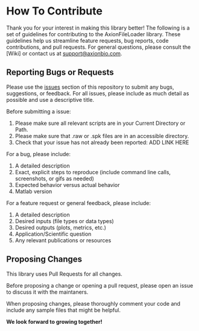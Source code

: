 # How To Contribute

Thank you for your interest in making this library better! The following is a
set of guidelines for contributing to the AxionFileLoader library. These
guidelines help us streamline feature requests, bug reports, code contributions,
and pull requests. For general questions, please consult the [Wiki] or contact
us at support@axionbio.com.

## Reporting Bugs or Requests

Please use the [issues](https://github.com/axionbio/AxionFileLoader/issues)
section of this repository to submit any bugs, suggestions, or feedback. For all
issues, please include as much detail as possible and use a descriptive title.

Before submitting a issue:

1. Please make sure all relevant scripts are in your Current Directory or Path.
2. Please make sure that .raw or .spk files are in an accessible directory.
3. Check that your issue has not already been reported: ADD LINK HERE

For a bug, please include:

1. A detailed description
2. Exact, explicit steps to reproduce (include command line calls, screenshots,
   or gifs as needed)
3. Expected behavior versus actual behavior
4. Matlab version

For a feature request or general feedback, please include:

1. A detailed description
2. Desired inputs (file types or data types)
3. Desired outputs (plots, metrics, etc.)
4. Application/Scientific question
5. Any relevant publications or resources

## Proposing Changes

This library uses Pull Requests for all changes.

Before proposing a change or opening a pull request, please open an issue to
discuss it with the maintaners.

When proposing changes, please thoroughly comment your code and include any
sample files that might be helpful.

**We look forward to growing together!**
